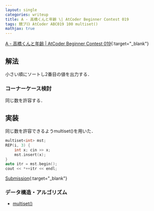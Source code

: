 ```yaml
---
layout: single
categories: writeup
title: A - 高橋くんと年齢 \| AtCoder Beginner Contest 019
tags: 競プロ AtCoder ABC019 100 multiset()
mathjax: true
---
```


[A - 高橋くんと年齢 \| AtCoder Beginner Contest 019](https://beta.atcoder.jp/contests/abc019/tasks/abc019_1){:target="_blank"}

## 解法
小さい順にソートし2番目の値を出力する．
### コーナーケース検討
同じ数を許容する．
## 実装
同じ数を許容できるようmultiset()を用いた．
```cpp
multiset<int> mst;
REP(i, 3) {
    int x; cin >> x;
    mst.insert(x);
}
auto itr = mst.begin();
cout << *++itr << endl;
```
[Submission](https://beta.atcoder.jp/contests/abc019/submissions/3016337){:target="_blank"}

### データ構造・アルゴリズム
- [multiset()](http://www.cplusplus.com/reference/set/multiset/)